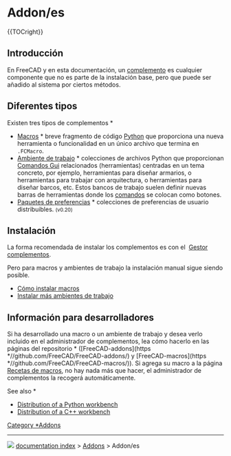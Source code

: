 # Addon/es
{{TOCright}}

## Introducción

En FreeCAD y en esta documentación, un [complemento](addon/es.md) es cualquier componente que no es parte de la instalación base, pero que puede ser añadido al sistema por ciertos métodos.

## Diferentes tipos 

Existen tres tipos de complementos   *

-   [Macros](Macros/es.md)   * breve fragmento de código [Python](Python/es.md) que proporciona una nueva herramienta o funcionalidad en un único archivo que termina en `.FCMacro`.
-   [Ambiente de trabajo](External_workbenches/es.md)   * colecciones de archivos Python que proporcionan [Comandos Gui](Gui_Command/es.md) relacionados (herramientas) centradas en un tema concreto, por ejemplo, herramientas para diseñar armarios, o herramientas para trabajar con arquitectura, o herramientas para diseñar barcos, etc. Estos bancos de trabajo suelen definir nuevas barras de herramientas donde los [comandos](Gui_Command/es.md) se colocan como botones.
-   [Paquetes de preferencias](Preference_Packs/es.md)   * colecciones de preferencias de usuario distribuibles. <small>(v0.20)</small> 

## Instalación

La forma recomendada de instalar los complementos es con el <img alt="" src=images/Std_AddonMgr.svg  style="width   *24px;"> [Gestor complementos](Std_AddonMgr/es.md).

Pero para macros y ambientes de trabajo la instalación manual sigue siendo posible.

-   [Cómo instalar macros](How_to_install_macros/es.md)
-   [Instalar más ambientes de trabajo](Installing_more_workbenches/es.md)

## Información para desarrolladores 

Si ha desarrollado una macro o un ambiente de trabajo y desea verlo incluido en el administrador de complementos, lea cómo hacerlo en las páginas del repositorio   * ([FreeCAD-addons](https   *//github.com/FreeCAD/FreeCAD-addons/) y [FreeCAD-macros](https   *//github.com/FreeCAD/FreeCAD-macros/)). Si agrega su macro a la página [Recetas de macros](Macros_recipes.md), no hay nada más que hacer, el administrador de complementos la recogerá automáticamente.

See also   *

-   [Distribution of a Python workbench](Workbench_creation#Distribution.md)
-   [Distribution of a C++ workbench](Workbench_creation#Distribution_2.md)




[Category   *Addons](Category_Addons.md)



---
![](images/Right_arrow.png) [documentation index](../README.md) > [Addons](Category_Addons.md) > Addon/es
